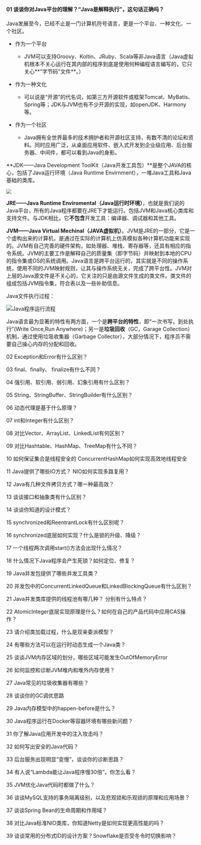 #### 01 谈谈你对Java平台的理解？“Java是解释执行”，这句话正确吗？

Java发展至今，已经不止是一门计算机符号语言，更是一个平台、一种文化、一个社区。

* 作为一个平台
  * JVM可以支持Groovy、Koltin、JRuby、Scala等非Java语言（Java虚拟机根本不关心运行在其内部的程序到底是使用何种编程语言编写的，它只关心**“字节码”文件**。）

* 作为一种文化
  * 可以说是“开源”的代名词，如第三方开源软件或框架Tomcat、MyBatis、Spring等；JDK与JVM也有不少开源的实现，如openJDK、Harmony等。
* 作为一个社区
  * Java拥有全世界最多的技术拥护者和开源社区支持，有数不清的论坛和资料。同时应用广泛，从桌面应用软件、嵌入式开发到企业级应用、后台服务器、中间件，都可以看到Java的身影。

**JDK——Java Development ToolKit（Java开发工具包）**是整个JAVA的核心，包括了Java运行环境（Java Runtime Envirnment），一堆Java工具和Java基础的类库。

<img src="https://img-blog.csdnimg.cn/20201005202622207.png" style="zoom:80%;" />

**JRE——Java Runtime Enviromental（Java运行时环境）**，也就是我们说的Java平台，所有的Java程序都要在JRE下才能运行。包括JVM和Java核心类库和支持文件。与JDK相比，它**不包含**开发工具：编译器、调试器和其他工具。

**JVM——Java Virtual Mechinal（JAVA虚拟机）**。JVM是JRE的一部分，它是一个虚构出来的计算机，是通过在实际的计算机上仿真模拟各种计算机功能来实现的。JVM有自己完善的硬件架构，如处理器、堆栈、寄存器等，还具有相应的指令系统。JVM的主要工作是解释自己的质量集（即字节码）并映射到本地的CPU的指令集或OS的系统调用。Java语言是跨平台运行的，其实就是不同的操作系统，使用不同的JVM映射规则，让其与操作系统无关，完成了跨平台性。JVM对上层的Java源文件是不关心的，它关注的只是由源文件生成的类文件。类文件的组成包括JVM指令集，符合表以及一些补助信息。

Java文件执行过程：

![Java程序运行流程](https://img-blog.csdnimg.cn/img_convert/03efc6df62fa56a1cbb692e9f7ea8537.png)





Java语言最为显著的特性有两方面，一个是**跨平台的特性**，即“一次书写，到处执行”(Write Once,Run Anywhere)；另一是**垃圾回收**（GC，Garage Collection）机制，通过使用垃圾收集器（Garbage Collector），大部分情况下，程序员不需要自己操心内存的分配和回收。





02 Exception和Error有什么区别？

03 final、finally、 finalize有什么不同？

04 强引用、软引用、弱引用、幻象引用有什么区别？

05 String、StringBuffer、StringBuilder有什么区别？

06 动态代理是基于什么原理？

07 int和Integer有什么区别？

08 对比Vector、ArrayList、LinkedList有何区别？

09 对比Hashtable、HashMap、TreeMap有什么不同？

10 如何保证集合是线程安全的 ConcurrentHashMap如何实现高效地线程安全

11 Java提供了哪些IO方式？ NIO如何实现多路复用？

12 Java有几种文件拷贝方式？哪一种最高效？

13 谈谈接口和抽象类有什么区别？

14 谈谈你知道的设计模式？

15 synchronized和ReentrantLock有什么区别呢？

16 synchronized底层如何实现？什么是锁的升级、降级？

17 一个线程两次调用start()方法会出现什么情况？

18 什么情况下Java程序会产生死锁？如何定位、修复？

19 Java并发包提供了哪些并发工具类？

20 并发包中的ConcurrentLinkedQueue和LinkedBlockingQueue有什么区别？

21 Java并发类库提供的线程池有哪几种？ 分别有什么特点？

22 AtomicInteger底层实现原理是什么？如何在自己的产品代码中应用CAS操作？

23 请介绍类加载过程，什么是双亲委派模型？

24 有哪些方法可以在运行时动态生成一个Java类？

25 谈谈JVM内存区域的划分，哪些区域可能发生OutOfMemoryError

26 如何监控和诊断JVM堆内和堆外内存使用？

27 Java常见的垃圾收集器有哪些？

28 谈谈你的GC调优思路

29 Java内存模型中的happen-before是什么？

30 Java程序运行在Docker等容器环境有哪些新问题？

31 你了解Java应用开发中的注入攻击吗？

32 如何写出安全的Java代码？

33 后台服务出现明显“变慢”，谈谈你的诊断思路？

34 有人说“Lambda能让Java程序慢30倍”，你怎么看？

35 JVM优化Java代码时都做了什么？

36 谈谈MySQL支持的事务隔离级别，以及悲观锁和乐观锁的原理和应用场景？

37 谈谈Spring Bean的生命周期和作用域？

38 对比Java标准NIO类库，你知道Netty是如何实现更高性能的吗？

39 谈谈常用的分布式ID的设计方案？Snowflake是否受冬令时切换影响？